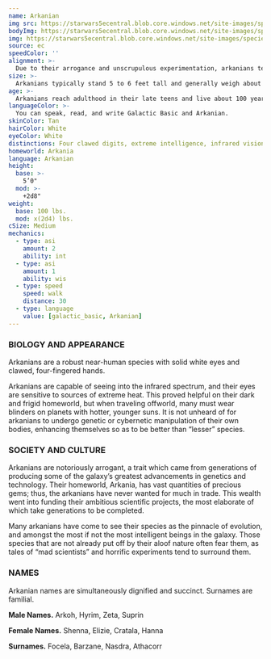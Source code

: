 ```yaml
---
name: Arkanian
img src: https://starwars5ecentral.blob.core.windows.net/site-images/species/species_arkanian.png
bodyImg: https://starwars5ecentral.blob.core.windows.net/site-images/species/species_arkanian.png
img: https://starwars5ecentral.blob.core.windows.net/site-images/species/species_arkanian.png
source: ec
speedColor: ''
alignment: >-
  Due to their arrogance and unscrupulous experimentation, arkanians tend towards lawful dark side, though there are exceptions.
size: >-
  Arkanians typically stand 5 to 6 feet tall and generally weigh about 140 lbs. Regardless of your position in that range, your size is Medium.
age: >-
  Arkanians reach adulthood in their late teens and live about 100 years.
languageColor: >-
  You can speak, read, and write Galactic Basic and Arkanian. 
skinColor: Tan
hairColor: White
eyeColor: White
distinctions: Four clawed digits, extreme intelligence, infrared vision
homeworld: Arkania
language: Arkanian
height:
  base: >-
    5’0"
  mod: >-
    +2d8"
weight:
  base: 100 lbs.
  mod: x(2d4) lbs.
cSize: Medium
mechanics:
  - type: asi
    amount: 2
    ability: int
  - type: asi
    amount: 1
    ability: wis
  - type: speed
    speed: walk
    distance: 30
  - type: language
    value: [galactic_basic, Arkanian]
---
```

### BIOLOGY AND APPEARANCE
Arkanians are a robust near-human species with solid white eyes and clawed, four-fingered hands.

Arkanians are capable of seeing into the infrared spectrum, and their eyes are sensitive to sources of extreme heat. This proved helpful on their dark and frigid homeworld, but when traveling offworld, many must wear blinders on planets with hotter, younger suns. It is not unheard of for arkanians to undergo genetic or cybernetic manipulation of their own bodies, enhancing themselves so as to be better than “lesser” species.

### SOCIETY AND CULTURE
Arkanians are notoriously arrogant, a trait which came from generations of producing some of the galaxy’s greatest advancements in genetics and technology. Their homeworld, Arkania, has vast quantities of precious gems; thus, the arkanians have never wanted for much in trade. This wealth went into funding their ambitious scientific projects, the most elaborate of which take generations to be completed.

Many arkanians have come to see their species as the pinnacle of evolution, and amongst the most if not the most intelligent beings in the galaxy. Those species that are not already put off by their aloof nature often fear them, as tales of “mad scientists” and horrific experiments tend to surround them.

### NAMES
Arkanian names are simultaneously dignified and succinct. Surnames are familial.

__Male Names.__ Arkoh, Hyrim, Zeta, Suprin

__Female Names.__ Shenna, Elizie, Cratala, Hanna

__Surnames.__ Focela, Barzane, Nasdra, Athacorr



    